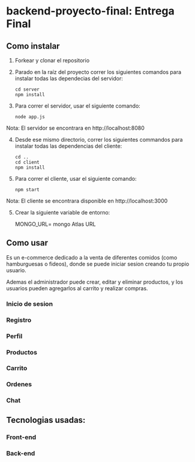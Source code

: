 # backend-proyecto-final: Entrega Final

## Como instalar

1. Forkear y clonar el repositorio

2. Parado en la raíz del proyecto correr los siguientes comandos para instalar todas las dependecias del servidor:

   ```
   cd server
   npm install
   ```

3. Para correr el servidor, usar el siguiente comando:

   ```
   node app.js
   ```

Nota: El servidor se encontrara en http://localhost:8080

4. Desde ese mismo directorio, correr los siguientes commandos para instalar todas las dependencias del cliente:

   ```
   cd ..
   cd client
   npm install
   ```

5. Para correr el cliente, usar el siguiente comando:

   ```
   npm start
   ```

Nota: El cliente se encontrara disponible en http://localhost:3000
   
5. Crear la siguiente variable de entorno:
   
   MONGO_URL= mongo Atlas URL

## Como usar

Es un e-commerce dedicado a la venta de diferentes comidos (como hamburguesas o fideos), donde se puede iniciar sesion creando tu propio usuario.

Ademas el administrador puede crear, editar y eliminar productos, y los usuarios pueden agregarlos al carrito y realizar compras.

### Inicio de sesion


### Registro


### Perfil


### Productos


### Carrito


### Ordenes


### Chat


## Tecnologias usadas:

### Front-end



### Back-end